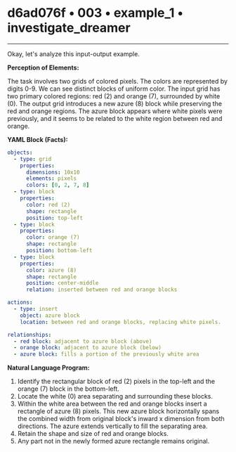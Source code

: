 # d6ad076f • 003 • example_1 • investigate_dreamer

---
Okay, let's analyze this input-output example.

**Perception of Elements:**

The task involves two grids of colored pixels. The colors are represented by digits 0-9. We can see distinct blocks of uniform color. The input grid has two primary colored regions: red (2) and orange (7), surrounded by white (0). The output grid introduces a new azure (8) block while preserving the red and orange regions. The azure block appears where white pixels were previously, and it seems to be related to the white region between red and orange.

**YAML Block (Facts):**



```yaml
objects:
  - type: grid
    properties:
      dimensions: 10x10
      elements: pixels
      colors: [0, 2, 7, 8]
  - type: block
    properties:
      color: red (2)
      shape: rectangle
      position: top-left
  - type: block
    properties:
      color: orange (7)
      shape: rectangle
      position: bottom-left
  - type: block
    properties:
      color: azure (8)
      shape: rectangle
      position: center-middle
      relation: inserted between red and orange blocks

actions:
  - type: insert
    object: azure block
    location: between red and orange blocks, replacing white pixels.

relationships:
  - red block: adjacent to azure block (above)
  - orange block: adjacent to azure block (below)
  - azure block: fills a portion of the previously white area
```



**Natural Language Program:**

1.  Identify the rectangular block of red (2) pixels in the top-left and the orange (7) block in the bottom-left.
2.  Locate the white (0) area separating and surrounding these blocks.
3.  Within the white area between the red and orange blocks insert a rectangle of azure (8) pixels. This new azure block horizontally spans the combined width from original block's inward x dimension from both directions. The azure extends vertically to fill the separating area.
4. Retain the shape and size of red and orange blocks.
5. Any part not in the newly formed azure rectangle remains original.

